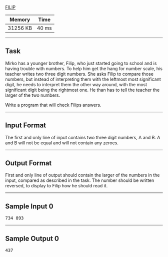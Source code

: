[FILIP](https://www.acmicpc.net/problem/2908)

| Memory | Time |
| ----- | -------- |
|31256 KB|40 ms

---

## Task
Mirko has a younger brother, Filip, who just started going to school and is having trouble with numbers. To help him get the hang for number scale, his teacher writes two three digit numbers. She asks Filip to compare those numbers, but instead of interpreting them with the leftmost most significant digit, he needs to interpret them the other way around, with the most significant digit being the rightmost one. He than has to tell the teacher the larger of the two numbers.

Write a program that will check Filips answers.

---

## Input Format
The first and only line of input contains two three digit numbers, A and B. A and B will not be equal and will not contain any zeroes.

---

## Output Format
First and only line of output should contain the larger of the numbers in the input, compared as described in the task. The number should be written reversed, to display to Filip how he should read it.

---

## Sample Input 0
<pre>734 893</pre>

---

## Sample Output 0
<pre>437</pre>